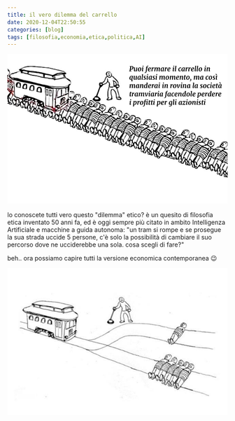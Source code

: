 ```yaml
---
title: il vero dilemma del carrello
date: 2020-12-04T22:50:55
categories: [blog]
tags: [filosofia,economia,etica,politica,AI]
---
```

![](../../../assets/img/post/2020/dilemma-carrello-economia-featured.jpg)

lo conoscete tutti vero questo "dilemma" etico?
è un quesito di filosofia etica inventato 50 anni fa, ed è oggi sempre più citato in ambito Intelligenza Artificiale e macchine a guida autonoma:
"un tram si rompe e se prosegue la sua strada uccide 5 persone,
c'è solo la possibilità di cambiare il suo percorso dove ne ucciderebbe una sola.
cosa scegli di fare?"

beh.. ora possiamo capire tutti la versione economica contemporanea 😉

![dilemma del carrello classico](../../../assets/img/post/2020/dilemma-carrello.jpg)
